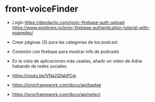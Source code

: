 # front-voiceFinder
- Login
https://devdactic.com/ionic-firebase-auth-upload
https://www.positronx.io/ionic-firebase-authentication-tutorial-with-examples/

- Crear páginas (3) para las categorías de los podcast
- Conexión con firebase para mostrar info de podcasts



- En la vista de aplicaciones más usadas, añadir un video de Adria habando de redes sociales.
- https://youtu.be/VNa2QfabPCw
- https://ionicframework.com/docs/api/badge
- https://ionicframework.com/docs/api/select


